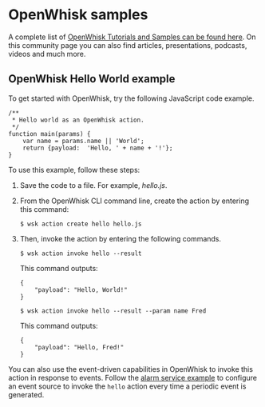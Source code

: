 # OpenWhisk samples

A complete list of [OpenWhisk Tutorials and Samples can be found here](https://github.com/romankhar/openwhisk-external-resources/blob/new-samples/README.md#sample-applications). On this community page you can also find articles, presentations, podcasts, videos and much more.

## OpenWhisk Hello World example
To get started with OpenWhisk, try the following JavaScript code example.

```
/**
 * Hello world as an OpenWhisk action.
 */
function main(params) {
    var name = params.name || 'World';
    return {payload:  'Hello, ' + name + '!'};
}
```

To use this example, follow these steps:

1. Save the code to a file. For example, *hello.js*.

2. From the OpenWhisk CLI command line, create the action by entering this command:

    ```
    $ wsk action create hello hello.js
    ```

3. Then, invoke the action by entering the following commands.

    ```
    $ wsk action invoke hello --result
    ```

    This command outputs:

    ```
    {
        "payload": "Hello, World!"
    }
    ```

    ```
    $ wsk action invoke hello --result --param name Fred
    ```

    This command outputs:

    ```
    {
        "payload": "Hello, Fred!"
    }
    ```

You can also use the event-driven capabilities in OpenWhisk to invoke this action in response to events. Follow the [alarm service example](./packages.md#creating-and-using-trigger-feeds) to configure an event source to invoke the `hello` action every time a periodic event is generated.
